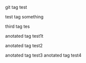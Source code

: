 git tag test

test tag something

third tag tes

anotated tag test1t

anotated tag test2

anotated tag test3
anotated tag test4
